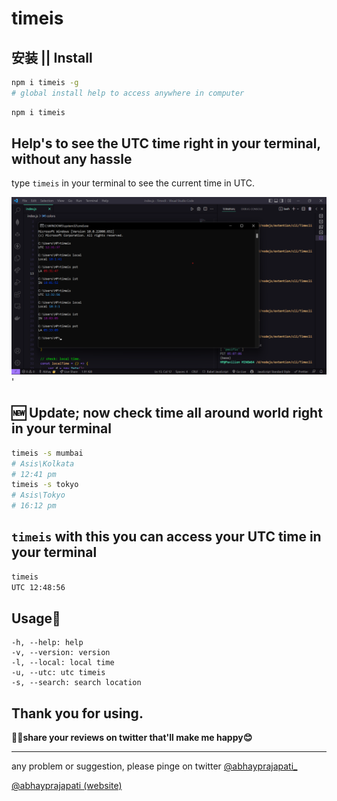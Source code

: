# timeis

## 安装 || Install

```bash
npm i timeis -g
# global install help to access anywhere in computer
```

```bash
npm i timeis    
```

## Help's to see the UTC time right in your terminal, without any hassle

type `timeis` in your  terminal to see the current time in UTC.

![@usage](https://github.com/theabhayprajapati/timeis/blob/trunk/assets/usage.png?raw=true)'

## 🆕 Update; now check time all around world right in your terminal

```bash
timeis -s mumbai
# Asis\Kolkata
# 12:41 pm
timeis -s tokyo
# Asis\Tokyo
# 16:12 pm
```
<!-- titl I have made a npm package that can help us to see UTC time right in your terminal: -->
<!-- subtitle: when we working on different projects we need to have a simple look at the utc time (universel time); without have a big google search in terminal. this can help -->
## `timeis` with this you can access your UTC time in your terminal

```bash
timeis 
UTC 12:48:56
```

<!-- more features -->

## Usage📝

    -h, --help: help
    -v, --version: version
    -l, --local: local time
    -u, --utc: utc timeis
    -s, --search: search location

## Thank you for using.
**🤝🏾share your reviews on twitter that'll make me happy😊**

---

any problem or suggestion, please pinge on twitter [@abhayprajapati_](https://twitter.com/abhayprajapati_)

[@abhayprajapati (website)](https://abh.vercel.app)

